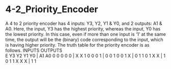 # 4-2_Priority_Encoder
A 4 to 2 priority encoder has 4 inputs: Y3, Y2, Y1 & Y0, and 2 outputs: A1 & A0. Here, the input, Y3 has the highest priority, whereas the input, Y0 has the lowest priority. In this case, even if more than one input is ‘1’ at the same time, the output will be the (binary) code corresponding to the input, which is having higher priority. The truth table for the priority encoder is as follows.
    INPUTS             OUTPUTS       
E	Y3	Y2	Y1	Y0	|  A1	A0
0 0 	0	  0	  0	  |   X	X
1	0	  0	  0	  1	  |   0	0
1	0	  0	  1	  X	  |   0	1
1	0	  1	  X	  X	  |   1	0
1	1	  X	  X	  X	  |   1	1

